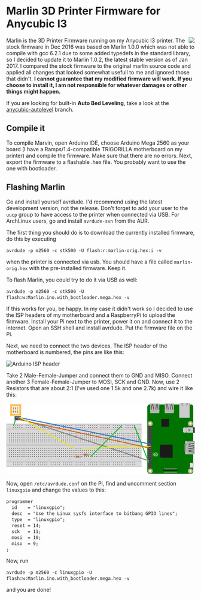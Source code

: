# Marlin 3D Printer Firmware for Anycubic I3
<img align="right" src="Documentation/Logo/Marlin%20Logo%20GitHub.png" />

 Marlin is the 3D Printer Firmware running on my Anycubic I3 printer. The stock firmware in Dec 2016 was based
 on Marlin 1.0.0 which was not able to compile with gcc 6.2.1 due to some added typedefs in the standard library,
 so I decided to update it to Marlin 1.0.2, the latest stable version as of Jan 2017. I compared the stock firmware
 to the original marlin source code and applied all changes that looked somewhat usefull to me and ignored those
 that didn't. **I cannot guarantee that my modified firmware will work. If you choose to install it, I am not
 responsible for whatever damages or other things might happen.**
 
 If you are looking for built-in **Auto Bed Leveling**, take a look at the
 [anycubic-autolevel](https://github.com/msrd0/MarlinAnycubicI3/tree/anycubic-autolevel) branch.

## Compile it

To compile Marvin, open Arduino IDE, choose Arduino Mega 2560 as your board (I have a Ramps/1.4-compatible TRIGORILLA
motherboard on my printer) and compile the firmware. Make sure that there are no errors. Next, export the firmware
to a flashable .hex file. You probably want to use the one with bootloader.

## Flashing Marlin

Go and install yourself avrdude. I'd recommend using the latest development version, not the release. Don't forget
to add your user to the `uucp` group to have access to the printer when connected via USB. For ArchLinux users,
go and install `avrdude-svn` from the AUR.

The first thing you should do is to download the currently installed firmware, do this by executing

    avrdude -p m2560 -c stk500 -U flash:r:marlin-orig.hex:i -v

when the printer is connected via usb. You should have a file called `marlin-orig.hex` with the pre-installed firmware.
Keep it.

To flash Marlin, you could try to do it via USB as well:

    avrdude -p m2560 -c stk500 -U flash:w:Marlin.ino.with_bootloader.mega.hex -v

If this works for you, be happy. In my case it didn't work so I decided to use the ISP headers of my motherboard
and a RaspberryPi to upload the firmware. Install your Pi next to the printer, power it on and connect it to the
internet. Open an SSH shell and install avrdude. Put the firmware file on the Pi.

Next, we need to connect the two devices. The ISP header of the motherboard is numbered, the pins are like this:

![Arduino ISP header](https://www.arduino.cc/en/uploads/Tutorial/ISP.png)

Take 2 Male-Female-Jumper and connect them to GND and MISO. Connect another 3 Female-Female-Jumper to MOSI, SCK
and GND. Now, use 2 Resistors that are about 2:1 (I've used one 1.5k and one 2.7k) and wire it like this:

![ISP Breadboard](https://raw.githubusercontent.com/msrd0/MarlinAnycubicI3/anycubic-1.0.2-2/isp_bb.png)

Now, open `/etc/avrdude.conf` on the Pi, find and uncomment section `linuxgpio` and change the values to this:

```
programmer
  id    = "linuxgpio";
  desc  = "Use the Linux sysfs interface to bitbang GPIO lines";
  type  = "linuxgpio";
  reset = 14;
  sck   = 11;
  mosi  = 10;
  miso  = 9;
;
```

Now, run

    avrdude -p m2560 -c linuxgpio -U flash:w:Marlin.ino.with_bootloader.mega.hex -v

and you are done!
